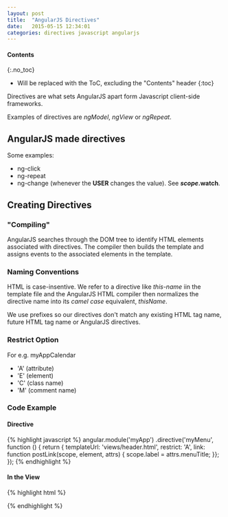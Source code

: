 ```yaml
---
layout: post
title:  "AngularJS Directives"
date:   2015-05-15 12:34:01
categories: directives javascript angularjs
---
```


#### Contents
{:.no_toc}

* Will be replaced with the ToC, excluding the "Contents" header
{:toc}

Directives are what sets AngularJS apart form Javascript client-side frameworks.

Examples of directives are *ngModel*, *ngView* or *ngRepeat*.

## AngularJS made directives

Some examples:

* ng-click
* ng-repeat
* ng-change (whenever the **USER** changes the value). See **$scope.$watch**.

## Creating Directives

### "Compiling"

AngularJS searches through the DOM tree to identify HTML elements associated with directives. The compiler then builds the template and assigns events to the associated elements in the template.

### Naming Conventions

HTML is case-insentive. We refer to a directive like *this-name* iin the template file and the AngularJS HTML compiler then normalizes the directive name into its *camel case* equivalent, *thisName*.

We use prefixes so our directives don't match any existing HTML tag name, future HTML tag name or AngularJS directives.

### Restrict Option

For e.g. myAppCalendar

* 'A' (attribute) <div my-app-calendar></div>
* 'E' (element) <my-app-calendar />
* 'C' (class name) <div class="my-app-calendar"></div>
* 'M' (comment name) <!-- directive: my-app-calendar -->

### Code Example

#### Directive
{% highlight javascript %}
angular.module('myApp')
  .directive('myMenu', function () {
    return {
      templateUrl: 'views/header.html',
      restrict: 'A',
      link: function postLink(scope, element, attrs) {
        scope.label = attrs.menuTitle;
    }};
  });
{% endhighlight %}

#### In the View
{% highlight html %}
<div blg-menu menu-title="AngularJS Blog"></div>
{% endhighlight %}
